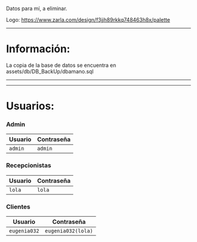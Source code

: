 Datos para mí, a eliminar.

 Logo: https://www.zarla.com/design/f3jjh89rkkq748463h8x/palette
____________________________________________________________________________
# Información:

 La copia de la base de datos se encuentra en assets/db/DB_BackUp/dbamano.sql
____________________________________________________________________________


____________________________________________________________________________
# Usuarios:

### Admin
| Usuario | Contraseña |
|---|---|
| `admin` | `admin` |

### Recepcionistas
| Usuario | Contraseña |
|---|---|
|  `lola` | `lola` |

### Clientes
| Usuario | Contraseña |
|---|---|
| `eugenia032` | `eugenia032(lola)` |